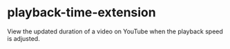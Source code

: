 # playback-time-extension
View the updated duration of a video on YouTube when the playback speed is adjusted.
